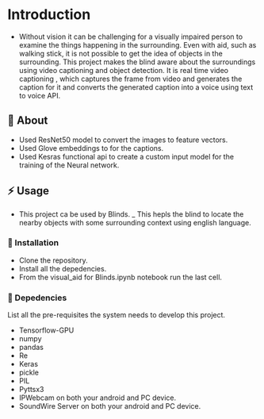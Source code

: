 # Introduction

- Without vision it can be challenging for a visually impaired person to examine the things happening in the surrounding. Even with aid, such as walking stick, it is not possible to get the idea of objects in the surrounding.
This project  makes the blind aware about the surroundings using video captioning and object detection. It is real time video captioning , which captures the frame from video and generates the caption for it and converts the generated caption into a voice using text to voice API.



##  :beginner: About
- Used ResNet50 model to convert the images to feature vectors.
- Used Glove embeddings to for the captions.
- Used Kesras functional api to create a custom input model for the training of the Neural network.


## :zap: Usage
- This project ca be used by Blinds.
_ This hepls the blind to locate the nearby objects with some surrounding context using english language. 

###  :electric_plug: Installation
- Clone the repository.
- Install all the depedencies.
- From the visual_aid for Blinds.ipynb notebook run the last cell.


### :notebook: Depedencies
List all the pre-requisites the system needs to develop this project.
- Tensorflow-GPU
- numpy
- pandas
- Re
- Keras
- pickle
- PIL
- Pyttsx3
- IPWebcam on both your android and PC device.
- SoundWire Server on both your android and PC device.
